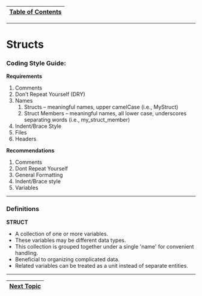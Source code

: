 |[Table of Contents](/00-Table-of-Contents.md)|
|---|

---

# Structs

### Coding Style Guide:


**Requirements**

1. Comments
2. Don’t Repeat Yourself (DRY)
3. Names
    1. Structs – meaningful names, upper camelCase (i.e., MyStruct)
    2. Struct Members – meaningful names, all lower case, underscores separating words (i.e., my_struct_member)
4. Indent/Brace Style
5. Files
6. Headers


**Recommendations**

1. Comments
2. Dont Repeat Yourself
3. General Formatting
4. Indent/Brace style
5. Variables

---

### Definitions

**STRUCT**

* A collection of one or more variables.
* These variables may be different data types.
* This collection is grouped together under a single 'name' for convenient handling.
* Beneficial to organizing complicated data.
* Related variables can be treated as a unit instead of separate entities.

---

|[Next Topic](/14_Structs/02_struct_format.md)|
|---|
